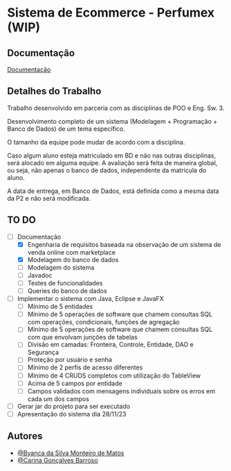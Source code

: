 # Sistema de Ecommerce - Perfumex (WIP)

## Documentação
[Documentação](https://docs.google.com/document/d/1xMfaHRMs5dg-ktCldDPad3LlqNHOqz7LzeuBcVTAvas/edit?usp=sharing)
## Detalhes do Trabalho 
Trabalho desenvolvido em parceria com as disciplinas de POO e Eng. Sw. 3.

Desenvolvimento completo de um sistema (Modelagem + Programação + Banco de Dados) de um tema específico.

O tamanho da equipe pode mudar de acordo com a disciplina.

Caso algum aluno esteja matriculado em BD e não nas outras disciplinas, será alocado em alguma equipe.
A avaliação será feita de maneira global, ou seja, não apenas o banco de dados, independente da matrícula do aluno.

A data de entrega, em Banco de Dados, está definida como a mesma data da P2 e não será modificada.
## TO DO
- [ ] Documentação
  - [X] Engenharia de requisitos baseada na observação de um sistema de venda online com marketplace
  - [X] Modelagem do banco de dados
  - [ ] Modelagem do sistema
  - [ ] Javadoc
  - [ ] Testes de funcionalidades
  - [ ] Queries do banco de dados
- [ ] Implementar o sistema com Java, Eclipse e JavaFX
  - [ ] Mínimo de 5 entidades
  - [ ] Mínimo de 5 operações de software que chamem consultas SQL com operações, condicionais, funções de agregação
  - [ ] Mínimo de 5 operações de software que chamem consultas SQL com que envolvam junções de tabelas
  - [ ] Divisão em camadas: Fronteira, Controle, Entidade, DAO e Segurança
  - [ ] Proteção por usuário e senha
  - [ ] Mínimo de 2 perfis de acesso diferentes
  - [ ] Mínimo de 4 CRUDS completos com utilização do TableView
  - [ ] Acima de 5 campos por entidade
  - [ ] Campos validados com mensagens individuais sobre os erros em cada um dos campos
- [ ] Gerar jar do projeto para ser executado
- [ ] Apresentação do sistema dia 28/11/23

## Autores
- [@Byanca da Silva Monteiro de Matos](https://www.github.com/ByancaMatos01)
- [@Carina Gonçalves Barroso](https://www.github.com/serialexperimentscarina)
